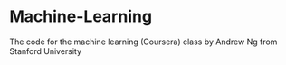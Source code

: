 # Machine-Learning
The code for the machine learning (Coursera) class by Andrew Ng from Stanford University
